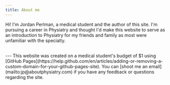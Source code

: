 ```yaml
---
title: About me
---
```


Hi! I'm Jordan Perlman, a medical student and the author of this site. I'm pursuing a career in Physiatry and thought I'd make this website to serve as an introduction to Physiatry for my friends and family as most were unfamiliar with the specialty.



<br>
---
This website was created on a medical student's budget of $1 using [GitHub Pages](https://help.github.com/en/articles/adding-or-removing-a-custom-domain-for-your-github-pages-site). You can [shoot me an email](mailto:jp@aboutphysiatry.com) if you have any feedback or questions regarding the site.
